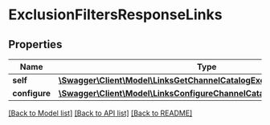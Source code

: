 # ExclusionFiltersResponseLinks

## Properties
Name | Type | Description | Notes
------------ | ------------- | ------------- | -------------
**self** | [**\Swagger\Client\Model\LinksGetChannelCatalogExclusionFiltersLink**](LinksGetChannelCatalogExclusionFiltersLink.md) |  | 
**configure** | [**\Swagger\Client\Model\LinksConfigureChannelCatalogExclusionFiltersLink**](LinksConfigureChannelCatalogExclusionFiltersLink.md) |  | [optional] 

[[Back to Model list]](../README.md#documentation-for-models) [[Back to API list]](../README.md#documentation-for-api-endpoints) [[Back to README]](../README.md)


